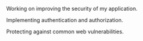 Working on improving the security of my application.

Implementing authentication and authorization.

Protecting against common web vulnerabilities.